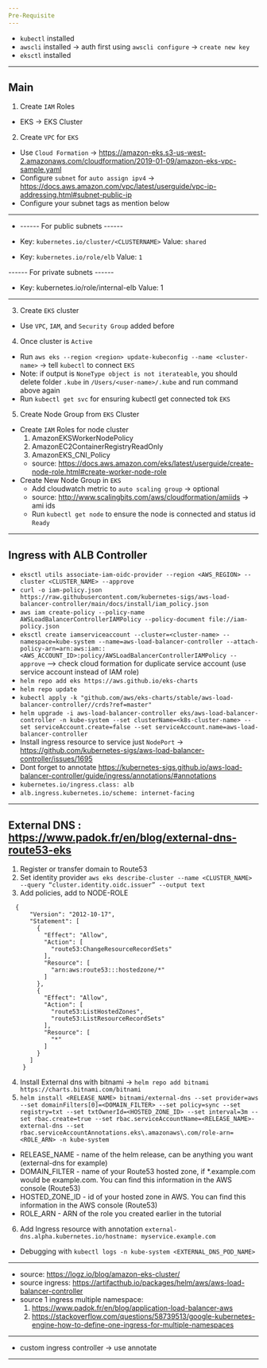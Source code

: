 ```yaml
---
Pre-Requisite
---
```

- `kubectl` installed
- `awscli` installed -> auth first using `awscli configure` -> `create new key`
- `eksctl` installed

---
Main
---
1. Create `IAM` Roles
  - EKS -> EKS Cluster
2. Create `VPC` for `EKS`
  - Use `Cloud Formation` -> https://amazon-eks.s3-us-west-2.amazonaws.com/cloudformation/2019-01-09/amazon-eks-vpc-sample.yaml
  - Configure `subnet` for `auto assign ipv4` -> https://docs.aws.amazon.com/vpc/latest/userguide/vpc-ip-addressing.html#subnet-public-ip
  - Configure your subnet tags as mention below
-----------------
  - ------ For public subnets ------
  - Key: `kubernetes.io/cluster/<CLUSTERNAME>`
    Value: `shared`

  - Key: `kubernetes.io/role/elb`
    Value: `1`

  ------ For private subnets ------
  - Key: kubernetes.io/role/internal-elb
    Value: 1
---------------------
3. Create `EKS` cluster
  - Use `VPC`, `IAM`, and `Security Group` added before
4. Once cluster is `Active`
  - Run `aws eks --region <region> update-kubeconfig --name <cluster-name>` -> tell `kubectl` to connect `EKS`
  - Note: if output is `NoneType object is not iterateable`, you should delete folder `.kube` in `/Users/<user-name>/.kube` and run command above again
  - Run `kubectl get svc` for ensuring kubectl get connected tok `EKS`
5. Create Node Group from `EKS` Cluster
  - Create `IAM` Roles for node cluster
    1. AmazonEKSWorkerNodePolicy
    2. AmazonEC2ContainerRegistryReadOnly
    3. AmazonEKS_CNI_Policy
    - source: https://docs.aws.amazon.com/eks/latest/userguide/create-node-role.html#create-worker-node-role
  - Create New Node Group in `EKS`  
    - Add cloudwatch metric to `auto scaling group` -> optional
    - source: http://www.scalingbits.com/aws/cloudformation/amiids -> ami ids
    - Run `kubectl get node` to ensure the node is connected and status id `Ready`

---
Ingress with ALB Controller
---
- `eksctl utils associate-iam-oidc-provider --region <AWS_REGION> --cluster <CLUSTER_NAME> --approve`
- `curl -o iam-policy.json https://raw.githubusercontent.com/kubernetes-sigs/aws-load-balancer-controller/main/docs/install/iam_policy.json`
- `aws iam create-policy --policy-name AWSLoadBalancerControllerIAMPolicy --policy-document file://iam-policy.json`
- `eksctl create iamserviceaccount --cluster=<cluster-name> --namespace=kube-system --name=aws-load-balancer-controller --attach-policy-arn=arn:aws:iam::<AWS_ACCOUNT_ID>:policy/AWSLoadBalancerControllerIAMPolicy --approve` --> check cloud formation for duplicate service account (use service account instead of IAM role)
- `helm repo add eks https://aws.github.io/eks-charts`
- `helm repo update`
- `kubectl apply -k "github.com/aws/eks-charts/stable/aws-load-balancer-controller//crds?ref=master"`
- `helm upgrade -i aws-load-balancer-controller eks/aws-load-balancer-controller -n kube-system --set clusterName=<k8s-cluster-name> --set serviceAccount.create=false --set serviceAccount.name=aws-load-balancer-controller`
- Install ingress resource to service just `NodePort` -> https://github.com/kubernetes-sigs/aws-load-balancer-controller/issues/1695
- Dont forget to annotate https://kubernetes-sigs.github.io/aws-load-balancer-controller/guide/ingress/annotations/#annotations
- `kubernetes.io/ingress.class: alb`
- `alb.ingress.kubernetes.io/scheme: internet-facing`

---
External DNS : https://www.padok.fr/en/blog/external-dns-route53-eks
---
1. Register or transfer domain to Route53
2. Set identity provider `aws eks describe-cluster --name <CLUSTER_NAME> --query “cluster.identity.oidc.issuer” --output text`
3. Add policies, add to NODE-ROLE
```
  {
      "Version": "2012-10-17",
      "Statement": [
        {
          "Effect": "Allow",
          "Action": [
            "route53:ChangeResourceRecordSets"
          ],
          "Resource": [
            "arn:aws:route53:::hostedzone/*"
          ]
        },
        {
          "Effect": "Allow",
          "Action": [
            "route53:ListHostedZones",
            "route53:ListResourceRecordSets"
          ],
          "Resource": [
            "*"
          ]
        }
      ]
    }
```
4. Install External dns with bitnami -> `helm repo add bitnami https://charts.bitnami.com/bitnami`
5. `helm install <RELEASE_NAME> bitnami/external-dns --set provider=aws --set domainFilters[0]=<DOMAIN_FILTER> --set policy=sync --set registry=txt --set txtOwnerId=<HOSTED_ZONE_ID> --set interval=3m --set rbac.create=true --set rbac.serviceAccountName=<RELEASE_NAME>-external-dns --set rbac.serviceAccountAnnotations.eks\.amazonaws\.com/role-arn=<ROLE_ARN> -n kube-system`
  - RELEASE_NAME - name of the helm release, can be anything you want (external-dns for example)
  - DOMAIN_FILTER - name of your Route53 hosted zone, if *.example.com would be example.com. You can find this information in the AWS console (Route53)
  - HOSTED_ZONE_ID - id of your hosted zone in AWS. You can find this information in the AWS console (Route53)
  - ROLE_ARN - ARN of the role you created earlier in the tutorial
6. Add Ingress resource with annotation `external-dns.alpha.kubernetes.io/hostname: myservice.example.com ` 
- Debugging with `kubectl logs -n kube-system <EXTERNAL_DNS_POD_NAME>`

--------------------------------------------------------------------------------------------------------

- source: https://logz.io/blog/amazon-eks-cluster/
- source ingress: https://artifacthub.io/packages/helm/aws/aws-load-balancer-controller
- source 1 ingress multiple namespace:
  1. https://www.padok.fr/en/blog/application-load-balancer-aws
  2. https://stackoverflow.com/questions/58739513/google-kubernetes-engine-how-to-define-one-ingress-for-multiple-namespaces

-------------------------------------------------------------------------------------------------------- 
- custom ingress controller -> use annotate
--------------------------------------------------------------------------------------------------------
